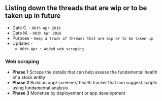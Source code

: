 
## Listing down the threads that are wip or to be taken up in future

- Date C. - `06th Apr 2018`
- Date M. - `06th Apr 2018`
- Purpose - `Keep a track of threads that are wip or to be taken up`
- Updates - 
  - `06th Apr : Added web scraping`

### Web scraping

- **Phase 1** Scrape the details that can help assess the fundamental health of a stock entity
- **Phase 2** Build an app/ screener/ health tracker that can suggest scripts using fundamental analysis
- **Phase 3** Monetize by deployement or app development

